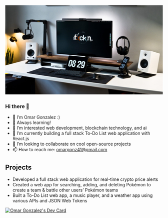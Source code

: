## [![OmarGonz01 header](https://github.com/omargonz01/omargonz01/blob/main/workspace_banner.jpg?raw=true)](https://www.credly.com/users/omar-gonzalez.eb783789)

### Hi there 👋

- 🙉 I’m Omar Gonzalez :)
- 🧠 Always learning!  
- 👀 I’m interested web development, blockchain technology, and ai
- 🌱 I’m currently building a full stack To-Do List web application with React.js
- 💞️ I’m looking to collaborate on cool open-source projects
- 📫 How to reach me: omargonz41@gmail.com

## Projects
- Developed a full stack web application for real-time crypto price alerts
- Created a web app for searching, adding, and deleting Pokémon to create a team & battle other users’ Pokémon teams
- Built a To-Do List web app, a music player, and a weather app using various APIs and JSON Web Tokens
<!---
omargonz01/omargonz01 is a ✨ special ✨ repository because its `README.md` (this file) appears on your GitHub profile.
You can click the Preview link to take a look at your changes.
--->
<a href="https://app.daily.dev/omargonz"><img src="https://api.daily.dev/devcards/d77031ab6d7a4e619886b3a19400b28d.png?r=tvh" width="400" alt="Omar Gonzalez's Dev Card"/></a>

